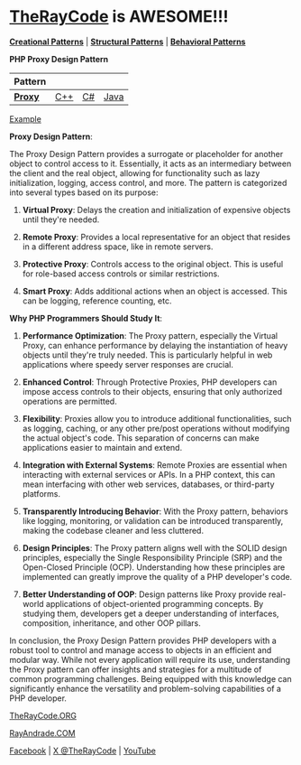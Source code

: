 # [TheRayCode](../../../README.md) is AWESOME!!!

**[Creational Patterns](../README.md)** | **[Structural Patterns](../../Structural/README.md)** | **[Behavioral Patterns](../../Behavioral/README.md)**

**PHP Proxy Design Pattern**

|Pattern|   |   |   |
|---|---|---|---|
| [**Proxy**](README.md) | [C++](../../../Csharp/Structural/Flyweight/README.md) | [C#](../../../Csharp/Structural/Flyweight/README.md) | [Java](../../../Java/Structural/Flyweight/README.md) |

[Example](PY/README.md)

**Proxy Design Pattern**:

The Proxy Design Pattern provides a surrogate or placeholder for another object to control access to it. Essentially, it acts as an intermediary between the client and the real object, allowing for functionality such as lazy initialization, logging, access control, and more. The pattern is categorized into several types based on its purpose:

1. **Virtual Proxy**: Delays the creation and initialization of expensive objects until they're needed.
  
2. **Remote Proxy**: Provides a local representative for an object that resides in a different address space, like in remote servers.

3. **Protective Proxy**: Controls access to the original object. This is useful for role-based access controls or similar restrictions.

4. **Smart Proxy**: Adds additional actions when an object is accessed. This can be logging, reference counting, etc.

**Why PHP Programmers Should Study It**:

1. **Performance Optimization**: The Proxy pattern, especially the Virtual Proxy, can enhance performance by delaying the instantiation of heavy objects until they're truly needed. This is particularly helpful in web applications where speedy server responses are crucial.

2. **Enhanced Control**: Through Protective Proxies, PHP developers can impose access controls to their objects, ensuring that only authorized operations are permitted.

3. **Flexibility**: Proxies allow you to introduce additional functionalities, such as logging, caching, or any other pre/post operations without modifying the actual object's code. This separation of concerns can make applications easier to maintain and extend.

4. **Integration with External Systems**: Remote Proxies are essential when interacting with external services or APIs. In a PHP context, this can mean interfacing with other web services, databases, or third-party platforms.

5. **Transparently Introducing Behavior**: With the Proxy pattern, behaviors like logging, monitoring, or validation can be introduced transparently, making the codebase cleaner and less cluttered.

6. **Design Principles**: The Proxy pattern aligns well with the SOLID design principles, especially the Single Responsibility Principle (SRP) and the Open-Closed Principle (OCP). Understanding how these principles are implemented can greatly improve the quality of a PHP developer's code.

7. **Better Understanding of OOP**: Design patterns like Proxy provide real-world applications of object-oriented programming concepts. By studying them, developers get a deeper understanding of interfaces, composition, inheritance, and other OOP pillars.

In conclusion, the Proxy Design Pattern provides PHP developers with a robust tool to control and manage access to objects in an efficient and modular way. While not every application will require its use, understanding the Proxy pattern can offer insights and strategies for a multitude of common programming challenges. Being equipped with this knowledge can significantly enhance the versatility and problem-solving capabilities of a PHP developer.

[TheRayCode.ORG](https://www.TheRayCode.org)

[RayAndrade.COM](https://www.RayAndrade.com)

[Facebook](https://www.facebook.com/TheRayCode/) | [X @TheRayCode](https://www.x.com/TheRayCode/) | [YouTube](https://www.youtube.com/TheRayCode/)

